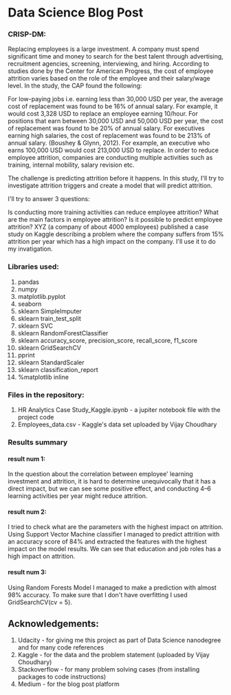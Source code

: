 # Data Science Blog Post
### CRISP-DM:
Replacing employees is a large investment. A company must spend significant time and money to search for the best talent through advertising, recruitment agencies, screening, interviewing, and hiring. According to studies done by the Center for American Progress, the cost of employee attrition varies based on the role of the employee and their salary/wage level. In the study, the CAP found the following:

For low-paying jobs i.e. earning less than 30,000 USD per year, the average cost of replacement was found to be 16% of annual salary. For example, it would cost 3,328 USD to replace an employee earning 10/hour.
For positions that earn between 30,000 USD and 50,000 USD per year, the cost of replacement was found to be 20% of annual salary.
For executives earning high salaries, the cost of replacement was found to be 213% of annual salary. (Boushey & Glynn, 2012). For example, an executive who earns 100,000 USD would cost 213,000 USD to replace.
In order to reduce employee attrition, companies are conducting multiple activities such as training, internal mobility, salary revision etc.

The challenge is predicting attrition before it happens. In this study, I'll try to investigate attrition triggers and create a model that will predict attrition.

I'll try to answer 3 questions:

Is conducting more training activities can reduce employee attrition?
What are the main factors in employee attrition?
Is it possible to predict employee attrition?
XYZ (a company of about 4000 employees) published a case study on Kaggle describing a problem where the company suffers from 15% attrition per year which has a high impact on the company. I'll use it to do my invatigation.


### Libraries used:
1. pandas
2. numpy
3. matplotlib.pyplot
4. seaborn
5. sklearn SimpleImputer
6. sklearn train_test_split
7. sklearn SVC
8. sklearn RandomForestClassifier
9. sklearn accuracy_score, precision_score, recall_score, f1_score
10. sklearn GridSearchCV
11. pprint
12. sklearn StandardScaler
13. sklearn classification_report
14. %matplotlib inline

###  Files in the repository:
1. HR Analytics Case Study_Kaggle.ipynb - a jupiter notebook file with the project code
2. Employees_data.csv - Kaggle's data set uploaded by Vijay Choudhary

### Results summary
#### result num 1:
In the question about the correlation between employee' learning investment and attrition, it is hard to determine unequivocally that it has a direct impact, but we can see some positive effect, and conducting 4–6 learning activities per year might reduce attrition. 
#### result num 2:
I tried to check what are the parameters with the highest impact on attrition. Using Support Vector Machine classifier I managed to predict attrition with an accuracy score of 84% and extracted the features with the highest impact on the model results. We can see that education and job roles has a high impact on attrition. 
#### result num 3:
Using Random Forests Model I managed to make a prediction with almost 98% accuracy. To make sure that I don't have overfitting I used GridSearchCV(cv = 5). 

## Acknowledgements:
1. Udacity - for giving me this project as part of Data Science nanodegree and for  many code references  
2. Kaggle - for the data and the problem statement (uploaded by Vijay Choudhary)
3. Stackoverflow - for many problem solving cases (from installing packages to code instructions)
4. Medium - for the blog post platform
